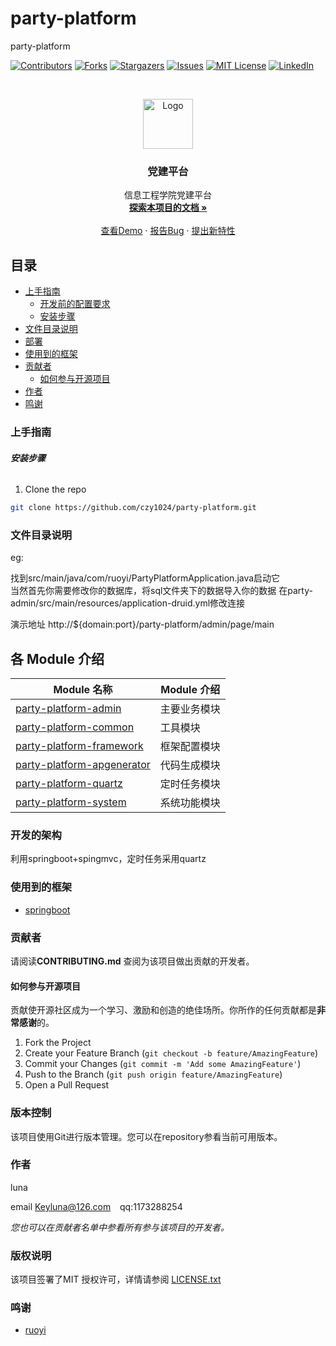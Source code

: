 

# party-platform

party-platform

<!-- PROJECT SHIELDS -->

[![Contributors][contributors-shield]][contributors-url]
[![Forks][forks-shield]][forks-url]
[![Stargazers][stars-shield]][stars-url]
[![Issues][issues-shield]][issues-url]
[![MIT License][license-shield]][license-url]
[![LinkedIn][linkedin-shield]][linkedin-url]

<!-- PROJECT LOGO -->
<br />

<p align="center">
  <a href="https://github.com/czy1024/party-platform/">
    <img src="https://tva1.sinaimg.cn/large/0081Kckwgy1glt8cw6atpj30fa0faaa1.jpg" alt="Logo" width="80" height="80">
  </a>

  <h3 align="center">党建平台</h3>
  <p align="center">
    信息工程学院党建平台
    <br />
    <a href="https://czy1024.github.io/party-platform"><strong>探索本项目的文档 »</strong></a>
    <br />
    <br />
    <a href="http://yctc.vaiwan.com/party-platform/admin/page/main">查看Demo</a>
    ·
    <a href="">报告Bug</a>
    ·
    <a href="https://github.com/czy1024/party-platform/issues">提出新特性</a>
  </p>

</p>



## 目录

- [上手指南](#上手指南)
  - [开发前的配置要求](#开发前的配置要求)
  - [安装步骤](#安装步骤)
- [文件目录说明](#文件目录说明)
- [部署](#部署)
- [使用到的框架](#使用到的框架)
- [贡献者](#贡献者)
  - [如何参与开源项目](#如何参与开源项目)
- [作者](#作者)
- [鸣谢](#鸣谢)

### 上手指南


###### **安装步骤**

1. Clone the repo

```sh
git clone https://github.com/czy1024/party-platform.git
```

### 文件目录说明
eg:

找到src/main/java/com/ruoyi/PartyPlatformApplication.java启动它      
当然首先你需要修改你的数据库，将sql文件夹下的数据导入你的数据
在party-admin/src/main/resources/application-druid.yml修改连接
    
演示地址 http://${domain:port}/party-platform/admin/page/main
## 各 Module 介绍

| Module 名称                              | Module 介绍  |
| ---------------------------------------- | ------------ |
| [party-platform-admin](./party-platform-admin)             | 主要业务模块 |
| [party-platform-common](./party-platform-common)           | 工具模块     |
| [party-platform-framework](./party-platform-framework)     | 框架配置模块 |
| [party-platform-apgenerator](./party-platform-apgenerator) | 代码生成模块 |
| [party-platform-quartz](./party-platform-quartz)           | 定时任务模块 |
| [party-platform-system](./party-platform-system)           | 系统功能模块 |



### 开发的架构 

利用springboot+spingmvc，定时任务采用quartz


### 使用到的框架

- [springboot](https://spring.io/)

### 贡献者

请阅读**CONTRIBUTING.md** 查阅为该项目做出贡献的开发者。

#### 如何参与开源项目

贡献使开源社区成为一个学习、激励和创造的绝佳场所。你所作的任何贡献都是**非常感谢**的。


1. Fork the Project
2. Create your Feature Branch (`git checkout -b feature/AmazingFeature`)
3. Commit your Changes (`git commit -m 'Add some AmazingFeature'`)
4. Push to the Branch (`git push origin feature/AmazingFeature`)
5. Open a Pull Request



### 版本控制

该项目使用Git进行版本管理。您可以在repository参看当前可用版本。

### 作者

luna

email Keyluna@126.com  &ensp; qq:1173288254

 *您也可以在贡献者名单中参看所有参与该项目的开发者。*

### 版权说明

该项目签署了MIT 授权许可，详情请参阅 [LICENSE.txt](https://github.com/lunasaw/party-platform/blob/master/LICENSE)

### 鸣谢[]()


- [ruoyi](https://www.ruoyi.vip/)



<!-- links -->
[your-project-path]:czy1024/party-platform
[contributors-shield]: https://img.shields.io/github/contributors/czy1024/party-platform.svg?style=flat-square
[contributors-url]: https://github.com/czy1024/party-platform/graphs/contributors
[forks-shield]: https://img.shields.io/github/forks/czy1024/party-platform.svg?style=flat-square
[forks-url]: https://github.com/czy1024/party-platform/network/members
[stars-shield]: https://img.shields.io/github/stars/czy1024/party-platform.svg?style=flat-square
[stars-url]: https://github.com/czy1024/party-platform/stargazers
[issues-shield]: https://img.shields.io/github/issues/czy1024/party-platform.svg?style=flat-square
[issues-url]: https://img.shields.io/github/issues/czy1024/party-platform.svg
[license-shield]: https://img.shields.io/github/license/czy1024/party-platform.svg?style=flat-square
[license-url]: https://github.com/czy1024/party-platform/blob/master/LICENSE.txt
[linkedin-shield]: https://img.shields.io/badge/-LinkedIn-black.svg?style=flat-square&logo=linkedin&colorB=555
[linkedin-url]: https://linkedin.com/in/party-platform




